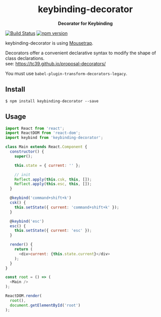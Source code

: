 <div align="center">
  <h1>keybinding-decorator</h1>
</div>

<div align="center">
  <strong>Decorator for Keybinding</strong>
</div>

[![Build Status](https://travis-ci.org/abouthiroppy/keybinding-decorator.svg?branch=master)](https://travis-ci.org/abouthiroppy/keybinding-decorator)
[![npm version](https://badge.fury.io/js/keybinding-decorator.svg)](https://badge.fury.io/js/keybinding-decorator)

keybinding-decorator is using [Mousetrap](https://github.com/ccampbell/mousetrap).  

Decorators offer a convenient declarative syntax to modify the shape of class declarations.  
see: https://tc39.github.io/proposal-decorators/

You must use `babel-plugin-transform-decorators-legacy`.  

## Install
```
$ npm install keybinding-decorator --save
```

## Usage
```javascript
import React from 'react';
import ReactDOM from 'react-dom';
import keybind from 'keybinding-decorator';

class Main extends React.Component {
  constructor() {
    super();

    this.state = { current: '' };

    // init
    Reflect.apply(this.csk, this, []);
    Reflect.apply(this.esc, this, []);
  }

  @keybind('command+shift+k')
  csk() {
    this.setState({ current: 'command+shift+k' });
  }

  @keybind('esc')
  esc() {
    this.setState({ current: 'esc' });
  }

  render() {
    return (
      <div>current: {this.state.current}</div>
    );
  }
}

const root = () => (
  <Main />
);

ReactDOM.render(
  root(),
  document.getElementById('root')
);
```
